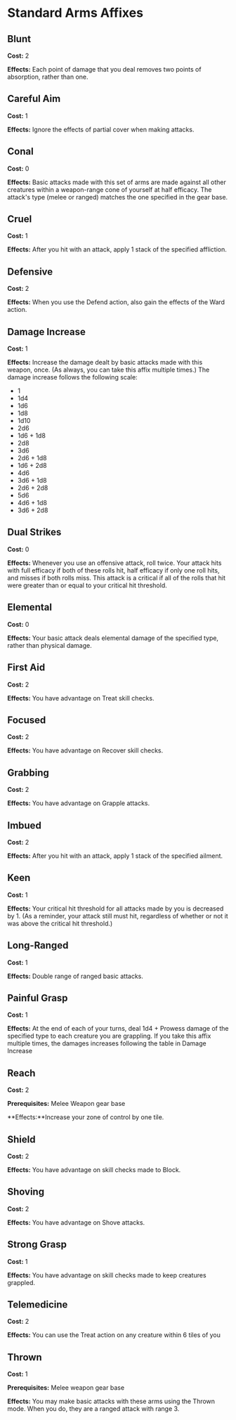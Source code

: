 # Standard Arms Affixes

## Blunt

**Cost:** 2

**Effects:** Each point of damage that you deal removes two points of absorption, rather than one.

## Careful Aim

**Cost:** 1

**Effects:** Ignore the effects of partial cover when making attacks.

## Conal

**Cost:** 0

**Effects:** Basic attacks made with this set of arms are made against all other creatures within a weapon-range cone of yourself at half efficacy. The attack's type (melee or ranged) matches the one specified in the gear base.

## Cruel

**Cost:** 1

**Effects:** After you hit with an attack, apply 1 stack of the specified affliction.

## Defensive

**Cost:** 2

**Effects:** When you use the Defend action, also gain the effects of the Ward action.

## Damage Increase

**Cost:** 1

**Effects:** Increase the damage dealt by basic attacks made with this weapon, once. (As always, you can take this affix multiple times.) The damage increase follows the following scale: 
- 1
- 1d4
- 1d6
- 1d8
- 1d10
- 2d6
- 1d6 + 1d8
- 2d8
- 3d6
- 2d6 + 1d8
- 1d6 + 2d8
- 4d6
- 3d6 + 1d8
- 2d6 + 2d8
- 5d6
- 4d6 + 1d8
- 3d6 + 2d8

## Dual Strikes

**Cost:** 0

**Effects:** Whenever you use an offensive attack, roll twice. Your attack hits with full efficacy if both of these rolls hit, half efficacy if only one roll hits, and misses if both rolls miss. This attack is a critical if all of the rolls that hit were greater than or equal to your critical hit threshold.

## Elemental

**Cost:** 0

**Effects:** Your basic attack deals elemental damage of the specified type, rather than physical damage.

## First Aid

**Cost:** 2

**Effects:** You have advantage on Treat skill checks.

## Focused

**Cost:** 2

**Effects:** You have advantage on Recover skill checks.

## Grabbing

**Cost:** 2

**Effects:** You have advantage on Grapple attacks.

## Imbued

**Cost:** 2

**Effects:** After you hit with an attack, apply 1 stack of the specified ailment.

## Keen

**Cost:** 1

**Effects:** Your critical hit threshold for all attacks made by you is decreased by 1. (As a reminder, your attack still must hit, regardless of whether or not it was above the critical hit threshold.)

## Long-Ranged

**Cost:** 1

**Effects:** Double range of ranged basic attacks.

## Painful Grasp

**Cost:** 1

**Effects:** At the end of each of your turns, deal 1d4 + Prowess damage of the specified type to each creature you are grappling. If you take this affix multiple times, the damages increases following the table in Damage Increase

## Reach

**Cost:** 2

**Prerequisites:** Melee Weapon gear base

**Effects:**Increase your zone of control by one tile.

## Shield

**Cost:** 2

**Effects:** You have advantage on skill checks made to Block.

## Shoving

**Cost:** 2

**Effects:** You have advantage on Shove attacks.

## Strong Grasp

**Cost:** 1

**Effects:** You have advantage on skill checks made to keep creatures grappled.

## Telemedicine

**Cost:** 2

**Effects:** You can use the Treat action on any creature within 6 tiles of you

## Thrown

**Cost:** 1

**Prerequisites:** Melee weapon gear base

**Effects:** You may make basic attacks with these arms using the Thrown mode. When you do, they are a ranged attack with range 3.
